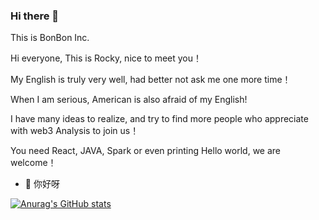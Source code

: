 ### Hi there 👋

This is BonBon Inc.

Hi everyone, This is Rocky, nice to meet you！

My English is truly very well, had better not ask me one more time！

When I am serious, American is also afraid of my English!

I have many ideas to realize, and try to find more people who appreciate with web3 Analysis to join us！

You need React, JAVA, Spark or even printing Hello world, we are welcome！


- 🔭 你好呀

[![Anurag's GitHub stats](https://github-readme-stats.vercel.app/api?username=jiazhiyuans)](https://github.com/jiazhiyuans/github-readme-stats)
